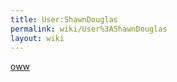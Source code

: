 ```yaml
---
title: User:ShawnDouglas
permalink: wiki/User%3AShawnDouglas
layout: wiki
---
```


[oww](http://openwetware.org/wiki/User:ShawnDouglas)
